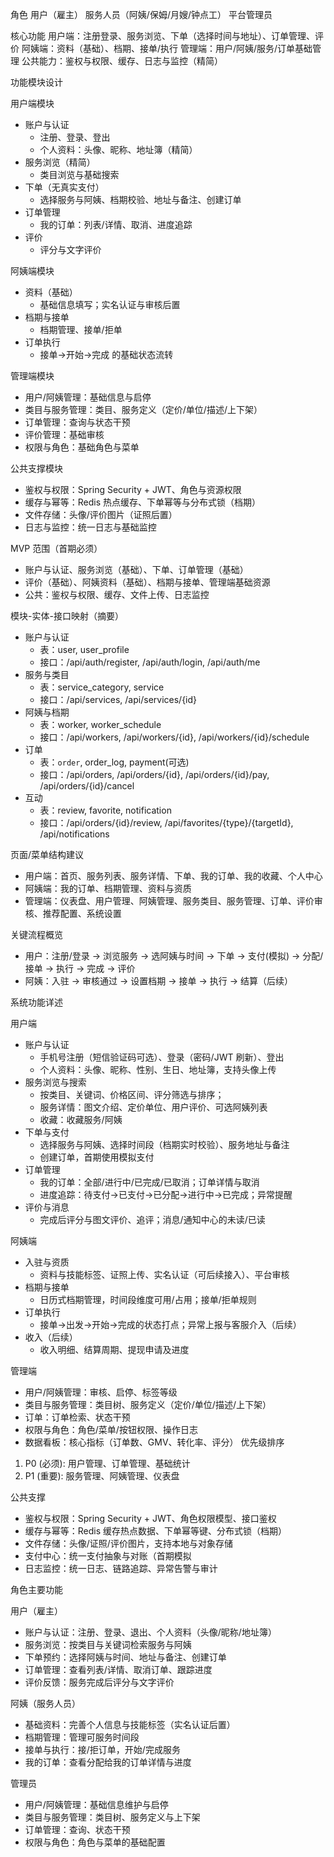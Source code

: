 


角色
用户（雇主）
服务人员（阿姨/保姆/月嫂/钟点工）
平台管理员

核心功能
用户端：注册登录、服务浏览、下单（选择时间与地址）、订单管理、评价
阿姨端：资料（基础）、档期、接单/执行
管理端：用户/阿姨/服务/订单基础管理
公共能力：鉴权与权限、缓存、日志与监控（精简）



功能模块设计

用户端模块
  - 账户与认证
    - 注册、登录、登出
    - 个人资料：头像、昵称、地址簿（精简）
  - 服务浏览（精简）
    - 类目浏览与基础搜索
  - 下单（无真实支付）
    - 选择服务与阿姨、档期校验、地址与备注、创建订单
  - 订单管理
    - 我的订单：列表/详情、取消、进度追踪
  - 评价
    - 评分与文字评价

阿姨端模块
  - 资料（基础）
    - 基础信息填写；实名认证与审核后置
  - 档期与接单
    - 档期管理、接单/拒单
  - 订单执行
    - 接单→开始→完成 的基础状态流转

管理端模块
  - 用户/阿姨管理：基础信息与启停
  - 类目与服务管理：类目、服务定义（定价/单位/描述/上下架）
  - 订单管理：查询与状态干预
  - 评价管理：基础审核
  - 权限与角色：基础角色与菜单

公共支撑模块
  - 鉴权与权限：Spring Security + JWT、角色与资源权限
  - 缓存与幂等：Redis 热点缓存、下单幂等与分布式锁（档期）
  - 文件存储：头像/评价图片（证照后置）
  - 日志与监控：统一日志与基础监控

MVP 范围（首期必须）
  - 账户与认证、服务浏览（基础）、下单、订单管理（基础）
  - 评价（基础）、阿姨资料（基础）、档期与接单、管理端基础资源
  - 公共：鉴权与权限、缓存、文件上传、日志监控

模块-实体-接口映射（摘要）
  - 账户与认证
    - 表：user, user_profile
    - 接口：/api/auth/register, /api/auth/login, /api/auth/me
  - 服务与类目
    - 表：service_category, service
    - 接口：/api/services, /api/services/{id}
  - 阿姨与档期
    - 表：worker, worker_schedule
    - 接口：/api/workers, /api/workers/{id}, /api/workers/{id}/schedule
  - 订单
    - 表：`order`, order_log, payment(可选)
    - 接口：/api/orders, /api/orders/{id}, /api/orders/{id}/pay, /api/orders/{id}/cancel
  - 互动
    - 表：review, favorite, notification
    - 接口：/api/orders/{id}/review, /api/favorites/{type}/{targetId}, /api/notifications

页面/菜单结构建议
  - 用户端：首页、服务列表、服务详情、下单、我的订单、我的收藏、个人中心
  - 阿姨端：我的订单、档期管理、资料与资质
  - 管理端：仪表盘、用户管理、阿姨管理、服务类目、服务管理、订单、评价审核、推荐配置、系统设置


关键流程概览
  - 用户：注册/登录 → 浏览服务 → 选阿姨与时间 → 下单 → 支付(模拟) → 分配/接单 → 执行 → 完成 → 评价
  - 阿姨：入驻 → 审核通过 → 设置档期 → 接单 → 执行 → 结算（后续）

系统功能详述

用户端
  - 账户与认证
    - 手机号注册（短信验证码可选）、登录（密码/JWT 刷新）、登出
    - 个人资料：头像、昵称、性别、生日、地址簿，支持头像上传
  - 服务浏览与搜索
    - 按类目、关键词、价格区间、评分筛选与排序；
    - 服务详情：图文介绍、定价单位、用户评价、可选阿姨列表
    - 收藏：收藏服务/阿姨
  - 下单与支付
    - 选择服务与阿姨、选择时间段（档期实时校验）、服务地址与备注
    - 创建订单，首期使用模拟支付
  - 订单管理
    - 我的订单：全部/进行中/已完成/已取消；订单详情与取消
    - 进度追踪：待支付→已支付→已分配→进行中→已完成；异常提醒
  - 评价与消息
    - 完成后评分与图文评价、追评；消息/通知中心的未读/已读

阿姨端
  - 入驻与资质
    - 资料与技能标签、证照上传、实名认证（可后续接入）、平台审核
  - 档期与接单
    - 日历式档期管理，时间段维度可用/占用；接单/拒单规则
  - 订单执行
    - 接单→出发→开始→完成的状态打点；异常上报与客服介入（后续）
  - 收入（后续）
    - 收入明细、结算周期、提现申请及进度

管理端
  - 用户/阿姨管理：审核、启停、标签等级
  - 类目与服务管理：类目树、服务定义（定价/单位/描述/上下架）
  - 订单：订单检索、状态干预
  - 权限与角色：角色/菜单/按钮权限、操作日志
  - 数据看板：核心指标（订单数、GMV、转化率、评分）
  优先级排序
  1. P0 (必须): 用户管理、订单管理、基础统计
  2. P1 (重要): 服务管理、阿姨管理、仪表盘




公共支撑
  - 鉴权与权限：Spring Security + JWT、角色权限模型、接口鉴权
  - 缓存与幂等：Redis 缓存热点数据、下单幂等键、分布式锁（档期）
  - 文件存储：头像/证照/评价图片，支持本地与对象存储
  - 支付中心：统一支付抽象与对账（首期模拟
  - 日志监控：统一日志、链路追踪、异常告警与审计

角色主要功能

用户（雇主）
  - 账户与认证：注册、登录、退出、个人资料（头像/昵称/地址簿）
  - 服务浏览：按类目与关键词检索服务与阿姨
  - 下单预约：选择阿姨与时间、地址与备注、创建订单
  - 订单管理：查看列表/详情、取消订单、跟踪进度
  - 评价反馈：服务完成后评分与文字评价

阿姨（服务人员）
  - 基础资料：完善个人信息与技能标签（实名认证后置）
  - 档期管理：管理可服务时间段
  - 接单与执行：接/拒订单，开始/完成服务
  - 我的订单：查看分配给我的订单详情与进度

管理员
  - 用户/阿姨管理：基础信息维护与启停
  - 类目与服务管理：类目树、服务定义与上下架
  - 订单管理：查询、状态干预
  - 权限与角色：角色与菜单的基础配置

